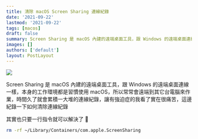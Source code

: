 ```yaml
---
title: 清除 macOS Screen Sharing 連線紀錄
date: '2021-09-22'
lastmod: '2021-09-22'
tags: [macos]
draft: false
summary: Screen Sharing 是 macOS 內建的遠端桌面工具，跟 Windows 的遠端桌面連線一樣，本身的工作環境都是習慣使用 macOS，所以常常會遠端到其它台電腦來作業，時間久了就會累積一大堆的連線紀錄，讓有強迫症的我看了實在很痛苦，這邊紀錄一下如何清除連線紀錄
images: []
authors: ['default']
layout: PostLayout
---
```


![](/static/images/2021/09/22/clear-macos-screen-sharing-history/001.png)

Screen Sharing 是 macOS 內建的遠端桌面工具，跟 Windows 的遠端桌面連線一樣，本身的工作環境都是習慣使用 macOS，所以常常會遠端到其它台電腦來作業，時間久了就會累積一大堆的連線紀錄，讓有強迫症的我看了實在很痛苦，這邊紀錄一下如何清除連線紀錄

其實也只要一行指令就可以解決了 👻

```bash
rm -rf ~/Library/Containers/com.apple.ScreenSharing
```
